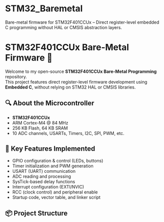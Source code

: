 # STM32_Baremetal
Bare-metal firmware for STM32F401CCUx – Direct register-level embedded C programming without HAL or CMSIS abstraction layers.


# STM32F401CCUx Bare-Metal Firmware 🔧

Welcome to my open-source **STM32F401CCUx Bare-Metal Programming** repository.  
This project features direct register-level firmware development using **Embedded C**, without relying on STM32 HAL or CMSIS libraries.

## 🔍 About the Microcontroller
- **STM32F401CCUx**
- ARM Cortex-M4 @ 84 MHz
- 256 KB Flash, 64 KB SRAM
- 10 ADC channels, USARTs, Timers, I2C, SPI, PWM, etc.

## 🎯 Key Features Implemented
- GPIO configuration & control (LEDs, buttons)
- Timer initialization and PWM generation
- USART (UART) communication
- ADC reading and processing
- SysTick-based delay functions
- Interrupt configuration (EXTI/NVIC)
- RCC (clock control) and peripheral enable
- Startup code, vector table, and linker script

## 📦 Project Structure

